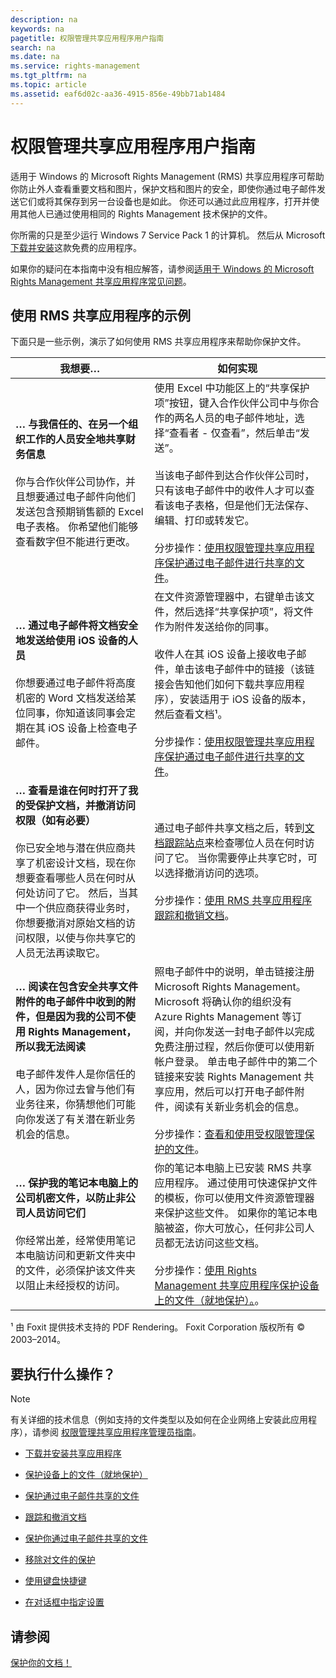 ```yaml
---
description: na
keywords: na
pagetitle: 权限管理共享应用程序用户指南
search: na
ms.date: na
ms.service: rights-management
ms.tgt_pltfrm: na
ms.topic: article
ms.assetid: eaf6d02c-aa36-4915-856e-49bb71ab1484
---
```

# 权限管理共享应用程序用户指南
适用于 Windows 的 Microsoft Rights Management (RMS) 共享应用程序可帮助你防止外人查看重要文档和图片，保护文档和图片的安全，即使你通过电子邮件发送它们或将其保存到另一台设备也是如此。 你还可以通过此应用程序，打开并使用其他人已通过使用相同的 Rights Management 技术保护的文件。

你所需的只是至少运行 Windows 7 Service Pack 1 的计算机。 然后从 Microsoft [下载并安装](http://go.microsoft.com/fwlink/?LinkId=303970)这款免费的应用程序。

如果你的疑问在本指南中没有相应解答，请参阅[适用于 Windows 的 Microsoft Rights Management 共享应用程序常见问题](http://go.microsoft.com/fwlink/?LinkId=303971)。

## <a name="BKMK_SharingExamples"></a>使用 RMS 共享应用程序的示例
下面只是一些示例，演示了如何使用 RMS 共享应用程序来帮助你保护文件。

|我想要…|如何实现|
|--------|--------|
|**… 与我信任的、在另一个组织工作的人员安全地共享财务信息**<br /><br />你与合作伙伴公司协作，并且想要通过电子邮件向他们发送包含预期销售额的 Excel 电子表格。 你希望他们能够查看数字但不能进行更改。|使用 Excel 中功能区上的“共享保护项”按钮，键入合作伙伴公司中与你合作的两名人员的电子邮件地址，选择“查看者 - 仅查看”，然后单击“发送”。<br /><br />当该电子邮件到达合作伙伴公司时，只有该电子邮件中的收件人才可以查看该电子表格，但是他们无法保存、编辑、打印或转发它。<br /><br />分步操作：[使用权限管理共享应用程序保护通过电子邮件进行共享的文件](../Topic/Protect_a_file_that_you_share_by_email_by_using_the_Rights_Management_sharing_application.md)。|
|**… 通过电子邮件将文档安全地发送给使用 iOS 设备的人员**<br /><br />你想要通过电子邮件将高度机密的 Word 文档发送给某位同事，你知道该同事会定期在其 iOS 设备上检查电子邮件。|在文件资源管理器中，右键单击该文件，然后选择“共享保护项”，将文件作为附件发送给你的同事。<br /><br />收件人在其 iOS 设备上接收电子邮件，单击该电子邮件中的链接（该链接会告知他们如何下载共享应用程序），安装适用于 iOS 设备的版本，然后查看文档¹。<br /><br />分步操作：[使用权限管理共享应用程序保护通过电子邮件进行共享的文件](../Topic/Protect_a_file_that_you_share_by_email_by_using_the_Rights_Management_sharing_application.md)。|
|**… 查看是谁在何时打开了我的受保护文档，并撤消访问权限（如有必要）**<br /><br />你已安全地与潜在供应商共享了机密设计文档，现在你想要查看哪些人员在何时从何处访问了它。 然后，当其中一个供应商获得业务时，你想要撤消对原始文档的访问权限，以使与你共享它的人员无法再读取它。|通过电子邮件共享文档之后，转到[文档跟踪站点](http://go.microsoft.com/fwlink/?LinkId=529562)来检查哪位人员在何时访问了它。 当你需要停止共享它时，可以选择撤消访问的选项。<br /><br />分步操作：[使用 RMS 共享应用程序跟踪和撤销文档](../Topic/Track_and_revoke_your_documents_when_you_use_the_RMS_sharing_application.md)。|
|**… 阅读在包含安全共享文件附件的电子邮件中收到的附件，但是因为我的公司不使用 Rights Management，所以我无法阅读**<br /><br />电子邮件发件人是你信任的人，因为你过去曾与他们有业务往来，你猜想他们可能向你发送了有关潜在新业务机会的信息。|照电子邮件中的说明，单击链接注册 Microsoft Rights Management。 Microsoft 将确认你的组织没有 Azure Rights Management 等订阅，并向你发送一封电子邮件以完成免费注册过程，然后你便可以使用新帐户登录。 单击电子邮件中的第二个链接来安装 Rights Management 共享应用，然后可以打开电子邮件附件，阅读有关新业务机会的信息。<br /><br />分步操作：[查看和使用受权限管理保护的文件](../Topic/View_and_use_files_that_have_been_protected_by_Rights_Management.md)。|
|**… 保护我的笔记本电脑上的公司机密文件，以防止非公司人员访问它们**<br /><br />你经常出差，经常使用笔记本电脑访问和更新文件夹中的文件，必须保护该文件夹以阻止未经授权的访问。|你的笔记本电脑上已安装 RMS 共享应用程序。 通过使用可快速保护文件的模板，你可以使用文件资源管理器来保护这些文件。 如果你的笔记本电脑被盗，你大可放心，任何非公司人员都无法访问这些文档。<br /><br />分步操作：[使用 Rights Management 共享应用程序保护设备上的文件（就地保护）。](../Topic/Protect_a_file_on_a_device__protect_in-place__by_using_the_Rights_Management_sharing_application.md)。|
¹ 由 Foxit 提供技术支持的 PDF Rendering。 Foxit Corporation 版权所有 © 2003–2014。

## <a name="BKMK_SharingInstructions"></a>要执行什么操作？
> [!NOTE]
> 有关详细的技术信息（例如支持的文件类型以及如何在企业网络上安装此应用程序），请参阅 [权限管理共享应用程序管理员指南](../Topic/Rights_Management_sharing_application_administrator_guide.md)。

-   [下载并安装共享应用程序](https://technet.microsoft.com/library/dn574734.aspx)

-   [保护设备上的文件（就地保护）](https://technet.microsoft.com/library/dn574733.aspx)

-   [保护通过电子邮件共享的文件](https://technet.microsoft.com/library/dn574735.aspx)

-   [跟踪和撤消文档](https://technet.microsoft.com/library/dn986611.aspx)

-   [保护你通过电子邮件共享的文件](https://technet.microsoft.com/library/dn574741.aspx)

-   [移除对文件的保护](https://technet.microsoft.com/library/dn574739.aspx)

-   [使用键盘快捷键](https://technet.microsoft.com/library/dn574737.aspx)

-   [在对话框中指定设置](https://technet.microsoft.com/library/dn574738.aspx)

## 请参阅
[保护你的文档！](http://curah.microsoft.com/60308/protect-your-docs)

